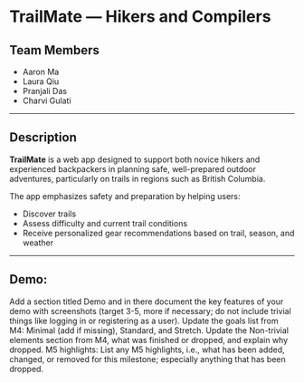 # TrailMate — Hikers and Compilers

## Team Members
- Aaron Ma  
- Laura Qiu  
- Pranjali Das  
- Charvi Gulati  

---

## Description
**TrailMate** is a web app designed to support both novice hikers and experienced backpackers in planning safe, well-prepared outdoor adventures, particularly on trails in regions such as British Columbia.

The app emphasizes safety and preparation by helping users:
- Discover trails  
- Assess difficulty and current trail conditions  
- Receive personalized gear recommendations based on trail, season, and weather  

---

## Demo: 

Add a section titled Demo and in there document the key features of your demo with screenshots (target 3-5, more if necessary; do not include trivial things like logging in or registering as a user).
Update the goals list from M4: Minimal (add if missing), Standard, and Stretch.
Update the Non-trivial elements section from M4, what was finished or dropped, and explain why dropped.
M5 highlights: List any M5 highlights, i.e., what has been added, changed, or removed for this milestone; especially anything that has been dropped.
